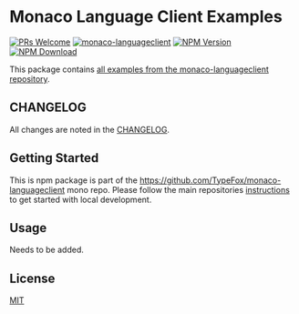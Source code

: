 # Monaco Language Client Examples

[![PRs Welcome](https://img.shields.io/badge/PRs-welcome-brightgreen.svg?longCache=true)](https://github.com/TypeFox/monaco-languageclient/labels/help%20wanted)
[![monaco-languageclient](https://github.com/TypeFox/monaco-languageclient/actions/workflows/actions.yml/badge.svg)](https://github.com/TypeFox/monaco-languageclient/actions/workflows/actions.yml)
[![NPM Version](https://img.shields.io/npm/v/monaco-languageclient-examples.svg)](https://www.npmjs.com/package/monaco-languageclient-examples)
[![NPM Download](https://img.shields.io/npm/dt/monaco-languageclient-examples.svg)](https://www.npmjs.com/package/monaco-languageclient-examples)

This package contains [all examples from the monaco-languageclient repository](https://github.com/TypeFox/monaco-languageclient/blob/main/README.md#examples).

## CHANGELOG

All changes are noted in the [CHANGELOG](https://github.com/TypeFox/monaco-languageclient/blob/main/packages/examples/CHANGELOG.md).

## Getting Started

This is npm package is part of the <https://github.com/TypeFox/monaco-languageclient> mono repo. Please follow the main repositories [instructions](<https://github.com/TypeFox/monaco-languageclient#getting-started>) to get started with local development.

## Usage

Needs to be added.

## License

[MIT](https://github.com/TypeFox/monaco-languageclient/blob/main/packages/examples/LICENSE)
